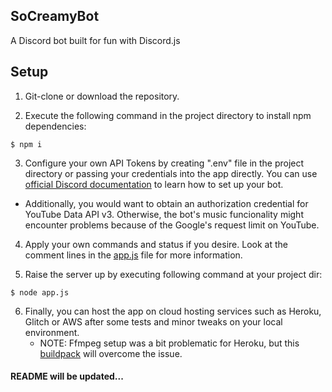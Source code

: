 ## SoCreamyBot
A Discord bot built for fun with Discord.js

## Setup
1) Git-clone or download the repository.

2) Execute the following command in the project directory to install npm dependencies:
  ```
  $ npm i
  ```
3) Configure your own API Tokens by creating ".env" file in the project directory or passing your credentials into the app directly. 
You can use [official Discord documentation](https://discord.com/developers/docs/intro) to learn how to set up your bot.
  * Additionally, you would want to obtain an authorization credential for YouTube Data API v3. Otherwise, the bot's music funcionality might encounter problems because of the Google's request limit on YouTube.
  
4) Apply your own commands and status if you desire. Look at the comment lines in the [app.js](https://github.com/baturalp-kiziltan/SoCreamyBot/blob/main/app.js) file for more information.

5) Raise the server up by executing following command at your project dir:
  ```
  $ node app.js
  ```
6) Finally, you can host the app on cloud hosting services such as Heroku, Glitch or AWS after some tests and minor tweaks on your local environment.
   * NOTE: Ffmpeg setup was a bit problematic for Heroku, but this [buildpack](https://github.com/jonathanong/heroku-buildpack-ffmpeg-latest) will overcome the issue.


#### README will be updated...
